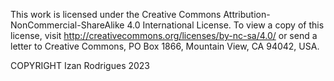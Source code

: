 This work is licensed under the Creative Commons Attribution-NonCommercial-ShareAlike 4.0 International License.
To view a copy of this license, visit 
http://creativecommons.org/licenses/by-nc-sa/4.0/ or send a letter to Creative Commons, PO Box 1866, Mountain View, CA 94042, USA.

COPYRIGHT Izan Rodrigues 2023
